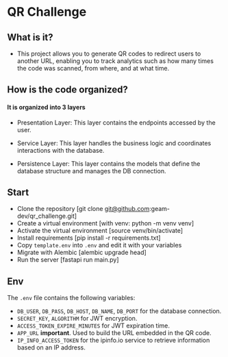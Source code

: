 # QR Challenge

## What is it?

- This project allows you to generate QR codes to redirect users to another URL, enabling you to track analytics such as how many times the code was scanned, from where, and at what time.

## How is the code organized?
#### It is organized into 3 layers

- Presentation Layer:
This layer contains the endpoints accessed by the user.

- Service Layer:
This layer handles the business logic and coordinates interactions with the database.

- Persistence Layer:
This layer contains the models that define the database structure and manages the DB connection.

## Start

- Clone the repository [git clone git@github.com:geam-dev/qr_challenge.git]
- Create a virtual environment [with venv: python -m venv venv]
- Activate the virtual environment [source venv/bin/activate]
- Install requirements [pip install -r requirements.txt]
- Copy `template.env` into `.env` and edit it with your variables
- Migrate with Alembic [alembic upgrade head]
- Run the server [fastapi run main.py]

## Env

The `.env` file contains the following variables:

- `DB_USER`, `DB_PASS`, `DB_HOST`, `DB_NAME`, `DB_PORT` for the database connection.
- `SECRET_KEY`, `ALGORITHM` for JWT encryption.
- `ACCESS_TOKEN_EXPIRE_MINUTES` for JWT expiration time.
- `APP_URL` **important**. Used to build the URL embedded in the QR code.
- `IP_INFO_ACCESS_TOKEN` for the ipinfo.io service to retrieve information based on an IP address.
